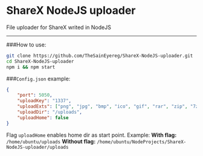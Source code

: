 # ShareX NodeJS uploader
 File uploader for ShareX writed in NodeJS

---

###How to use: 
```sh
git clone https://github.com/TheSainEyereg/ShareX-NodeJS-uploader.git
cd ShareX-NodeJS-uploader
npm i && npm start
```
###`Config.json` example:
```json
{
    "port": 5050,
    "uploadKey": "1337",
    "uploadExts": ["png", "jpg", "bmp", "ico", "gif", "rar", "zip", "7z", "mp4", "avi", "mp3", "wav", "txt", "h", "cpp", "java", "cs", "lua", "html", "css", "js", "exe", "dll"],
    "uploadDir": "/uploads",
    "uploadHome": false
}
```
Flag `uploadHome` enables home dir as start point. Example:
**With flag:** `/home/ubuntu/uploads`
**Without flag:** `/home/ubuntu/NodeProjects/ShareX-NodeJS-uploader/uploads`